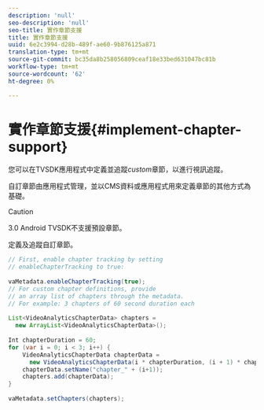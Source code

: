 ```yaml
---
description: 'null'
seo-description: 'null'
seo-title: 實作章節支援
title: 實作章節支援
uuid: 6e2c3994-d28b-489f-ae60-9b876125a871
translation-type: tm+mt
source-git-commit: bc35da8b258056809ceaf18e33bed631047bc81b
workflow-type: tm+mt
source-wordcount: '62'
ht-degree: 0%

---
```



# 實作章節支援{#implement-chapter-support}

您可以在TVSDK應用程式中定義並追蹤&#x200B;*custom*&#x200B;章節，以進行視訊追蹤。

自訂章節由應用程式管理，並以CMS資料或應用程式用來定義章節的其他方式為基礎。

>[!CAUTION]
>
>3.0 Android TVSDK不支援預設章節。

定義及追蹤自訂章節。

```java
// First, enable chapter tracking by setting   
// enableChapterTracking to true: 
 
vaMetadata.enableChapterTracking(true); 
// For custom chapter definitions, provide  
// an array list of chapters through the metadata. 
// For example: 3 chapters of 60 second duration each 
 
List<VideoAnalyticsChapterData> chapters =  
  new ArrayList<VideoAnalyticsChapterData>(); 
 
Int chapterDuration = 60; 
for (var i = 0; i < 3; i++) { 
    VideoAnalyticsChapterData chapterData =  
      new VideoAnalyticsChapterData(i * chapterDuration, (i + 1) * chapterDuration);  
    chapterData.setName("chapter_" + (i+1)); 
    chapters.add(chapterData); 
} 
 
vaMetadata.setChapters(chapters); 
```
